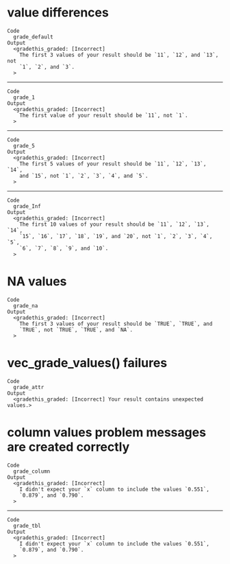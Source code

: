 # value differences

    Code
      grade_default
    Output
      <gradethis_graded: [Incorrect]
        The first 3 values of your result should be `11`, `12`, and `13`, not
        `1`, `2`, and `3`.
      >

---

    Code
      grade_1
    Output
      <gradethis_graded: [Incorrect]
        The first value of your result should be `11`, not `1`.
      >

---

    Code
      grade_5
    Output
      <gradethis_graded: [Incorrect]
        The first 5 values of your result should be `11`, `12`, `13`, `14`,
        and `15`, not `1`, `2`, `3`, `4`, and `5`.
      >

---

    Code
      grade_Inf
    Output
      <gradethis_graded: [Incorrect]
        The first 10 values of your result should be `11`, `12`, `13`, `14`,
        `15`, `16`, `17`, `18`, `19`, and `20`, not `1`, `2`, `3`, `4`, `5`,
        `6`, `7`, `8`, `9`, and `10`.
      >

# NA values

    Code
      grade_na
    Output
      <gradethis_graded: [Incorrect]
        The first 3 values of your result should be `TRUE`, `TRUE`, and
        `TRUE`, not `TRUE`, `TRUE`, and `NA`.
      >

# vec_grade_values() failures

    Code
      grade_attr
    Output
      <gradethis_graded: [Incorrect] Your result contains unexpected values.>

# column values problem messages are created correctly

    Code
      grade_column
    Output
      <gradethis_graded: [Incorrect]
        I didn't expect your `x` column to include the values `0.551`,
        `0.879`, and `0.790`.
      >

---

    Code
      grade_tbl
    Output
      <gradethis_graded: [Incorrect]
        I didn't expect your `x` column to include the values `0.551`,
        `0.879`, and `0.790`.
      >

